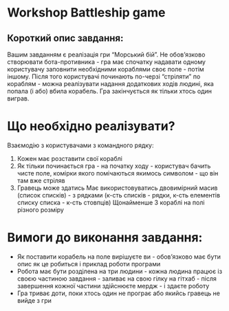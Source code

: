 # Workshop Battleship game
## Короткий опис завдання:
Вашим завданням є реалізація гри “Морський бій”. Не обов’язково створювати бота-противника - гра має спочатку надавати одному користувачу заповнити необхідними кораблями своє поле - потім іншому. Після того користувачі починають по-черзі “стріляти” по кораблям - можна реалізувати надання додаткових ходів людині, яка попала (і або) вбила корабель. Гра закінчується як тільки хтось один виграв. 

# Що необхідно реалізувати?

Взаємодію з користувачами з командного рядку:
1. Кожен має розставити свої кораблі
2. Як тільки починається гра - на початку ходу - користувач бачить чисте поле, комірки якого помічаються якимось символом - що він там вже стріляв
3. Гравець може здатись 
Має використовуватись двовимірний масив (список списків) - з рядками (к-сть списків - рядки, к-сть елементів списку списка - к-сть стовпців) 
Щонайменше 3 кораблі на полі різного розміру 


# Вимоги до виконання завдання:
- Як поставити корабель на поле вирішуєте ви - обов’язково має бути опис як це робиться і приклад роботи програми 
- Робота має бути розділена на три людини - кожна людина працює із своєю частиною завдання - заливає на свою гілку на гітхаб - після завершення кожної частини здійснюєте мердж - і здаєте роботу 
- Гра триває доти, поки хтось один не програє або якийсь гравець не вийде з гри 

